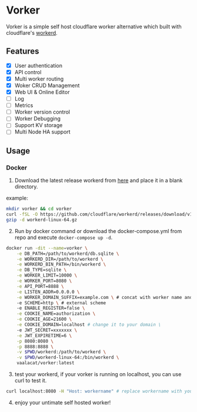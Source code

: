 # Vorker

Vorker is a simple self host cloudflare worker alternative which built with cloudflare's [workerd](https://github.com/cloudflare/workerd).

## Features

- [x] User authentication
- [x] API control
- [x] Multi worker routing
- [x] Woker CRUD Management
- [x] Web UI & Online Editor
- [ ] Log
- [ ] Metrics
- [ ] Worker version control
- [ ] Worker Debugging
- [ ] Support KV storage
- [ ] Multi Node HA support

## Usage

### Docker

1. Download the latest release workerd from [here](https://github.com/cloudflare/workerd/releases/) and place it in a blank directory.

example:
```bash
mkdir vorker && cd vorker
curl -fSL -O https://github.com/cloudflare/workerd/releases/download/v1.20230518.0/workerd-linux-64.gz
gzip -d workerd-linux-64.gz
```

2. Run by docker command or download the docker-compose.yml from repo and execute `docker-compose up -d`.

```bash
docker run -dit --name=vorker \
	-e DB_PATH=/path/to/workerd/db.sqlite \
	-e WORKERD_DIR=/path/to/workerd \
	-e WORKERD_BIN_PATH=/bin/workerd \
	-e DB_TYPE=sqlite \
	-e WORKER_LIMIT=10000 \
	-e WORKER_PORT=8080 \
	-e API_PORT=8888 \
	-e LISTEN_ADDR=0.0.0.0 \
	-e WORKER_DOMAIN_SUFFIX=example.com \ # concat with worker name and scheme
	-e SCHEME=http \ # external scheme
	-e ENABLE_REGISTER=false \
	-e COOKIE_NAME=authorization \
	-e COOKIE_AGE=21600 \
	-e COOKIE_DOMAIN=localhost # change it to your domain \
	-e JWT_SECRET=xxxxxxx \
	-e JWT_EXPIRETIME=6 \
	-p 8080:8080 \
	-p 8888:8888 \
	-v $PWD/workerd:/path/to/workerd \
	-v $PWD/workerd-linux-64:/bin/workerd \
	vaalacat/vorker:latest
```

3. test your workerd, if your vorker is running on localhost, you can use curl to test it.

```bash
curl localhost:8080 -H "Host: workername" # replace workername with your worker name
```

4. enjoy your untimate self hosted worker!